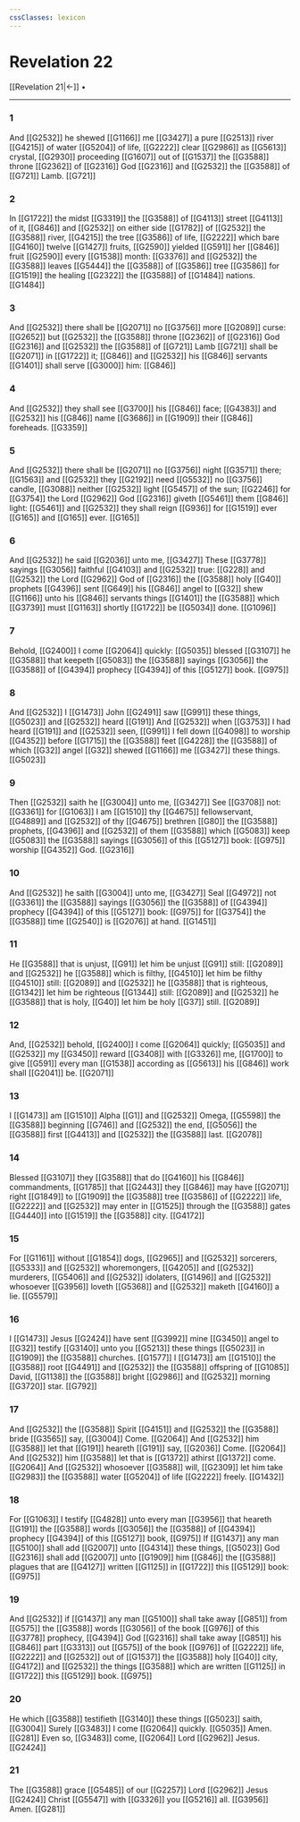 ```yaml
---
cssClasses: lexicon
---
```

# Revelation 22

[[Revelation 21|←]] • 

---

### 1
And [[G2532]] he shewed [[G1166]] me [[G3427]] a pure [[G2513]] river [[G4215]] of water [[G5204]] of life, [[G2222]] clear [[G2986]] as [[G5613]] crystal, [[G2930]] proceeding [[G1607]] out of [[G1537]] the [[G3588]] throne [[G2362]] of [[G2316]] God [[G2316]] and [[G2532]] the [[G3588]] of [[G721]] Lamb. [[G721]]

### 2
In [[G1722]] the midst [[G3319]] the [[G3588]] of [[G4113]] street [[G4113]] of it, [[G846]] and [[G2532]] on either side [[G1782]]  of [[G2532]] the [[G3588]] river, [[G4215]] the tree [[G3586]] of life, [[G2222]] which bare [[G4160]] twelve [[G1427]] fruits, [[G2590]] yielded [[G591]] her [[G846]] fruit [[G2590]] every [[G1538]] month: [[G3376]] and [[G2532]] the [[G3588]] leaves [[G5444]] the [[G3588]] of [[G3586]] tree [[G3586]] for [[G1519]] the healing [[G2322]] the [[G3588]] of [[G1484]] nations. [[G1484]]

### 3
And [[G2532]] there shall be [[G2071]] no [[G3756]] more [[G2089]] curse: [[G2652]] but [[G2532]] the [[G3588]] throne [[G2362]] of [[G2316]] God [[G2316]] and [[G2532]] the [[G3588]] of [[G721]] Lamb [[G721]] shall be [[G2071]] in [[G1722]] it; [[G846]] and [[G2532]] his [[G846]] servants [[G1401]] shall serve [[G3000]] him: [[G846]]

### 4
And [[G2532]] they shall see [[G3700]] his [[G846]] face; [[G4383]] and [[G2532]] his [[G846]] name [[G3686]] in [[G1909]] their [[G846]] foreheads. [[G3359]]

### 5
And [[G2532]] there shall be [[G2071]] no [[G3756]] night [[G3571]] there; [[G1563]] and [[G2532]]  they [[G2192]] need [[G5532]] no [[G3756]] candle, [[G3088]] neither [[G2532]] light [[G5457]] of the sun; [[G2246]] for [[G3754]] the Lord [[G2962]] God [[G2316]] giveth [[G5461]] them [[G846]] light: [[G5461]] and [[G2532]] they shall reign [[G936]] for [[G1519]] ever [[G165]] and [[G165]] ever. [[G165]]

### 6
And [[G2532]] he said [[G2036]] unto me, [[G3427]] These [[G3778]] sayings [[G3056]] faithful [[G4103]] and [[G2532]] true: [[G228]] and [[G2532]] the Lord [[G2962]] God of [[G2316]] the [[G3588]] holy [[G40]] prophets [[G4396]] sent [[G649]] his [[G846]] angel to [[G32]] shew [[G1166]] unto his [[G846]] servants things [[G1401]] the [[G3588]] which [[G3739]] must [[G1163]] shortly [[G1722]]  be [[G5034]] done. [[G1096]]

### 7
Behold, [[G2400]] I come [[G2064]] quickly: [[G5035]] blessed [[G3107]] he [[G3588]] that keepeth [[G5083]] the [[G3588]] sayings [[G3056]] the [[G3588]] of [[G4394]] prophecy [[G4394]] of this [[G5127]] book. [[G975]]

### 8
And [[G2532]] I [[G1473]] John [[G2491]] saw [[G991]] these things, [[G5023]] and [[G2532]] heard [[G191]] And [[G2532]] when [[G3753]] I had heard [[G191]] and [[G2532]] seen, [[G991]] I fell down [[G4098]] to worship [[G4352]] before [[G1715]] the [[G3588]] feet [[G4228]] the [[G3588]] of which [[G32]] angel [[G32]] shewed [[G1166]] me [[G3427]] these things. [[G5023]]

### 9
Then [[G2532]] saith he [[G3004]] unto me, [[G3427]] See [[G3708]] not: [[G3361]] for [[G1063]] I am [[G1510]] thy [[G4675]] fellowservant, [[G4889]] and [[G2532]] of thy [[G4675]] brethren [[G80]] the [[G3588]] prophets, [[G4396]] and [[G2532]] of them [[G3588]] which [[G5083]] keep [[G5083]] the [[G3588]] sayings [[G3056]] of this [[G5127]] book: [[G975]] worship [[G4352]] God. [[G2316]]

### 10
And [[G2532]] he saith [[G3004]] unto me, [[G3427]] Seal [[G4972]] not [[G3361]] the [[G3588]] sayings [[G3056]] the [[G3588]] of [[G4394]] prophecy [[G4394]] of this [[G5127]] book: [[G975]] for [[G3754]] the [[G3588]] time [[G2540]] is [[G2076]] at hand. [[G1451]]

### 11
He [[G3588]] that is unjust, [[G91]] let him be unjust [[G91]] still: [[G2089]] and [[G2532]] he [[G3588]] which is filthy, [[G4510]] let him be filthy [[G4510]] still: [[G2089]] and [[G2532]] he [[G3588]] that is righteous, [[G1342]] let him be righteous [[G1344]] still: [[G2089]] and [[G2532]] he [[G3588]] that is holy, [[G40]] let him be holy [[G37]] still. [[G2089]]

### 12
And, [[G2532]] behold, [[G2400]] I come [[G2064]] quickly; [[G5035]] and [[G2532]] my [[G3450]] reward [[G3408]] with [[G3326]] me, [[G1700]] to give [[G591]] every man [[G1538]] according as [[G5613]] his [[G846]] work shall [[G2041]] be. [[G2071]]

### 13
I [[G1473]] am [[G1510]] Alpha [[G1]] and [[G2532]] Omega, [[G5598]] the [[G3588]] beginning [[G746]] and [[G2532]] the end, [[G5056]] the [[G3588]] first [[G4413]] and [[G2532]] the [[G3588]] last. [[G2078]]

### 14
Blessed [[G3107]] they [[G3588]] that do [[G4160]] his [[G846]] commandments, [[G1785]] that [[G2443]] they [[G846]] may have [[G2071]] right [[G1849]] to [[G1909]] the [[G3588]] tree [[G3586]] of [[G2222]] life, [[G2222]] and [[G2532]] may enter in [[G1525]] through the [[G3588]] gates [[G4440]] into [[G1519]] the [[G3588]] city. [[G4172]]

### 15
For [[G1161]] without [[G1854]] dogs, [[G2965]] and [[G2532]] sorcerers, [[G5333]] and [[G2532]] whoremongers, [[G4205]] and [[G2532]] murderers, [[G5406]] and [[G2532]] idolaters, [[G1496]] and [[G2532]] whosoever [[G3956]] loveth [[G5368]] and [[G2532]] maketh [[G4160]] a lie. [[G5579]]

### 16
I [[G1473]] Jesus [[G2424]] have sent [[G3992]] mine [[G3450]] angel to [[G32]] testify [[G3140]] unto you [[G5213]] these things [[G5023]] in [[G1909]] the [[G3588]] churches. [[G1577]] I [[G1473]] am [[G1510]] the [[G3588]] root [[G4491]] and [[G2532]] the [[G3588]] offspring of [[G1085]] David, [[G1138]] the [[G3588]] bright [[G2986]] and [[G2532]] morning [[G3720]] star. [[G792]]

### 17
And [[G2532]] the [[G3588]] Spirit [[G4151]] and [[G2532]] the [[G3588]] bride [[G3565]] say, [[G3004]] Come. [[G2064]] And [[G2532]] him [[G3588]] let that [[G191]] heareth [[G191]] say, [[G2036]] Come. [[G2064]] And [[G2532]] him [[G3588]] let that is [[G1372]] athirst [[G1372]] come. [[G2064]] And [[G2532]] whosoever [[G3588]] will, [[G2309]] let him take [[G2983]] the [[G3588]] water [[G5204]] of life [[G2222]] freely. [[G1432]]

### 18
For [[G1063]] I testify [[G4828]] unto every man [[G3956]] that heareth [[G191]] the [[G3588]] words [[G3056]] the [[G3588]] of [[G4394]] prophecy [[G4394]] of this [[G5127]] book, [[G975]] If [[G1437]] any man [[G5100]] shall add [[G2007]] unto [[G4314]] these things, [[G5023]] God [[G2316]] shall add [[G2007]] unto [[G1909]] him [[G846]] the [[G3588]] plagues that are [[G4127]] written [[G1125]] in [[G1722]] this [[G5129]] book: [[G975]]

### 19
And [[G2532]] if [[G1437]] any man [[G5100]] shall take away [[G851]] from [[G575]] the [[G3588]] words [[G3056]] of the book [[G976]] of this [[G3778]] prophecy, [[G4394]] God [[G2316]] shall take away [[G851]] his [[G846]] part [[G3313]] out [[G575]] of the book [[G976]] of [[G2222]] life, [[G2222]] and [[G2532]] out of [[G1537]] the [[G3588]] holy [[G40]] city, [[G4172]] and [[G2532]] the things [[G3588]] which are written [[G1125]] in [[G1722]] this [[G5129]] book. [[G975]]

### 20
He which [[G3588]] testifieth [[G3140]] these things [[G5023]] saith, [[G3004]] Surely [[G3483]] I come [[G2064]] quickly. [[G5035]] Amen. [[G281]] Even so, [[G3483]] come, [[G2064]] Lord [[G2962]] Jesus. [[G2424]]

### 21
The [[G3588]] grace [[G5485]] of our [[G2257]] Lord [[G2962]] Jesus [[G2424]] Christ [[G5547]] with [[G3326]] you [[G5216]] all. [[G3956]] Amen. [[G281]]
